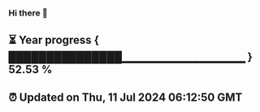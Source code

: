### Hi there 👋
⏳ Year progress { ███████████████▁▁▁▁▁▁▁▁▁▁▁▁▁▁▁ } 52.53 %
---
⏰ Updated on Thu, 11 Jul 2024 06:12:50 GMT
---
